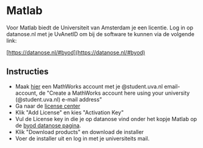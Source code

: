 # Matlab

Voor Matlab biedt de Universiteit van Amsterdam je een licentie. Log in op datanose.nl met je UvAnetID om bij de software te kunnen via de volgende link:

[https://datanose.nl/#byod](https://datanose.nl/#byod)

## Instructies

* Maak [hier](https://www.mathworks.com/accesslogin/createProfile.do) een MathWorks account met je @student.uva.nl email-account, de "Create a MathWorks account here using your university (@student.uva.nl) e-mail address"
* Ga naar de [license center](https://www.mathworks.com/licensecenter)
* Klik "Add License" en kies "Activation Key"
* Vul de License key in die je op datanose vind onder het kopje Matlab op de [byod datanose pagina](https://datanose.nl/#byod).
* Klik "Download products" en download de installer
* Voer de installer uit en log in met je universiteits mail.
